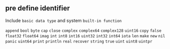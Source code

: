 ##  pre define identifier
Include `basic data type` and system `built-in function`

`append` `bool` `byte` `cap` `close` `complex` `complex64` 
`complex128` `uint16` `copy` `false` `float32` `float64` 
`imag` `int` `int8` `int16` `uint32` `int32` `int64` 
`iota` `len` `make` `new` `nil` `panic` `uint64` `print` 
`println` `real` `recover` `string` `true` `uint` 
`uint8` `uintpr` 
